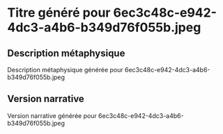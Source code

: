 # Titre généré pour 6ec3c48c-e942-4dc3-a4b6-b349d76f055b.jpeg

## Description métaphysique
Description métaphysique générée pour 6ec3c48c-e942-4dc3-a4b6-b349d76f055b.jpeg

## Version narrative
Version narrative générée pour 6ec3c48c-e942-4dc3-a4b6-b349d76f055b.jpeg
